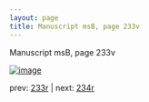 ```yaml
---
layout: page
title: Manuscript msB, page 233v
---
```


Manuscript msB, page 233v

[![image](http://www.homermultitext.org/iipsrv?OBJ=IIP,1.0&FIF=/project/homer/pyramidal/deepzoom/hmt/vbbifolio/pending/vb_233v_234r.tif&WID=100&CVT=JPEG)](http://www.homermultitext.org/ict2/?urn=urn:cite2:hmt:vbbifolio.pending:vb_233v_234r)

prev:  [233r](../233r) | next:  [234r](../234r)

